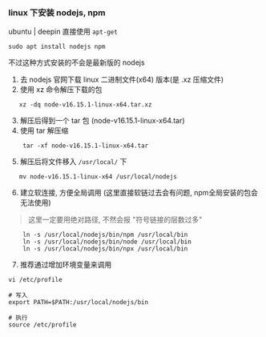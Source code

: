 
### linux 下安装 nodejs, npm

ubuntu | deepin 直接使用 `apt-get`

```shell
sudo apt install nodejs npm
```

不过这种方式安装的不会是最新版的 nodejs

1. 去 nodejs 官网下载 linux 二进制文件(x64) 版本(是 .xz 压缩文件)
2. 使用 xz 命令解压下载的包
```shell
   xz -dq node-v16.15.1-linux-x64.tar.xz
```
3. 解压后得到一个 tar 包 (node-v16.15.1-linux-x64.tar)
4. 使用 tar 解压缩

```shell
    tar -xf node-v16.15.1-linux-x64.tar
```

5. 解压后将文件移入 `/usr/local/` 下

```shell
   mv node-v16.15.1-linux-x64 /usr/local/nodejs
```

6. 建立软连接, 方便全局调用 (这里直接软链过去会有问题, npm全局安装的包会无法使用)

> 这里一定要用绝对路径, 不然会报 "符号链接的层数过多" 
```shell
    ln -s /usr/local/nodejs/bin/npm /usr/local/bin
    ln -s /usr/local/nodejs/bin/node /usr/local/bin
    ln -s /usr/local/nodejs/bin/npx /usr/local/bin
```

7. 推荐通过增加环境变量来调用

```shell
vi /etc/profile

# 写入
export PATH=$PATH:/usr/local/nodejs/bin

# 执行
source /etc/profile
```